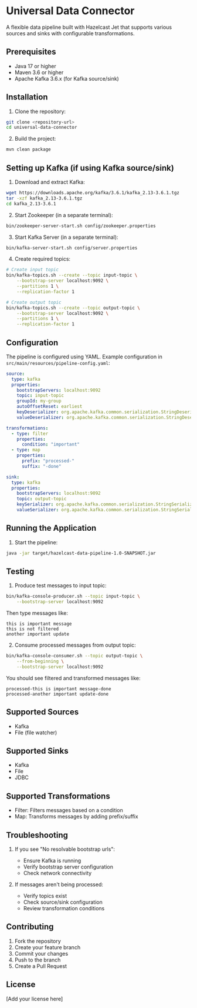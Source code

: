 # Universal Data Connector

A flexible data pipeline built with Hazelcast Jet that supports various sources and sinks with configurable transformations.

## Prerequisites

- Java 17 or higher
- Maven 3.6 or higher
- Apache Kafka 3.6.x (for Kafka source/sink)

## Installation

1. Clone the repository:

```bash
git clone <repository-url>
cd universal-data-connector
```

2. Build the project:

```bash
mvn clean package
```

## Setting up Kafka (if using Kafka source/sink)

1. Download and extract Kafka:

```bash
wget https://downloads.apache.org/kafka/3.6.1/kafka_2.13-3.6.1.tgz
tar -xzf kafka_2.13-3.6.1.tgz
cd kafka_2.13-3.6.1
```

2. Start Zookeeper (in a separate terminal):

```bash
bin/zookeeper-server-start.sh config/zookeeper.properties
```

3. Start Kafka Server (in a separate terminal):

```bash
bin/kafka-server-start.sh config/server.properties
```

4. Create required topics:

```bash
# Create input topic
bin/kafka-topics.sh --create --topic input-topic \
    --bootstrap-server localhost:9092 \
    --partitions 1 \
    --replication-factor 1

# Create output topic
bin/kafka-topics.sh --create --topic output-topic \
    --bootstrap-server localhost:9092 \
    --partitions 1 \
    --replication-factor 1
```

## Configuration

The pipeline is configured using YAML. Example configuration in `src/main/resources/pipeline-config.yaml`:

```yaml
source:
  type: kafka
  properties:
    bootstrapServers: localhost:9092
    topic: input-topic
    groupId: my-group
    autoOffsetReset: earliest
    keyDeserializer: org.apache.kafka.common.serialization.StringDeserializer
    valueDeserializer: org.apache.kafka.common.serialization.StringDeserializer

transformations:
  - type: filter
    properties:
      condition: "important"
  - type: map
    properties:
      prefix: "processed-"
      suffix: "-done"

sink:
  type: kafka
  properties:
    bootstrapServers: localhost:9092
    topic: output-topic
    keySerializer: org.apache.kafka.common.serialization.StringSerializer
    valueSerializer: org.apache.kafka.common.serialization.StringSerializer
```

## Running the Application

1. Start the pipeline:

```bash
java -jar target/hazelcast-data-pipeline-1.0-SNAPSHOT.jar
```

## Testing

1. Produce test messages to input topic:

```bash
bin/kafka-console-producer.sh --topic input-topic \
    --bootstrap-server localhost:9092
```

Then type messages like:

```
this is important message
this is not filtered
another important update
```

2. Consume processed messages from output topic:

```bash
bin/kafka-console-consumer.sh --topic output-topic \
    --from-beginning \
    --bootstrap-server localhost:9092
```

You should see filtered and transformed messages like:

```
processed-this is important message-done
processed-another important update-done
```

## Supported Sources

- Kafka
- File (file watcher)

## Supported Sinks

- Kafka
- File
- JDBC

## Supported Transformations

- Filter: Filters messages based on a condition
- Map: Transforms messages by adding prefix/suffix

## Troubleshooting

1. If you see "No resolvable bootstrap urls":
   - Ensure Kafka is running
   - Verify bootstrap server configuration
   - Check network connectivity

2. If messages aren't being processed:
   - Verify topics exist
   - Check source/sink configuration
   - Review transformation conditions

## Contributing

1. Fork the repository
2. Create your feature branch
3. Commit your changes
4. Push to the branch
5. Create a Pull Request

## License

[Add your license here]
